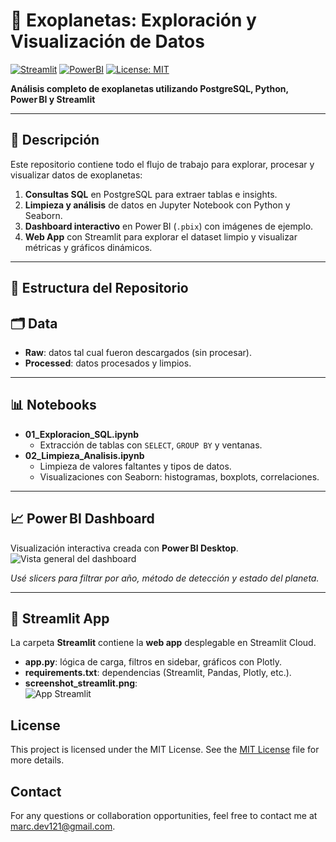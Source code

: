 # 🌌 Exoplanetas: Exploración y Visualización de Datos

[![Streamlit](https://img.shields.io/badge/Streamlit-FF4B4B?style=for-the-badge&logo=Streamlit&logoColor=white)](https://exoplanets.streamlit.app)
[![PowerBI](https://img.shields.io/badge/PowerBI-F2C811?style=for-the-badge&logo=powerbi&logoColor=black)](https://learn.microsoft.com/power-bi/)
[![License: MIT](https://img.shields.io/badge/License-MIT-yellow.svg)](https://opensource.org/licenses/MIT)

**Análisis completo de exoplanetas utilizando PostgreSQL, Python, Power BI y Streamlit**  

---

## 📖 Descripción

Este repositorio contiene todo el flujo de trabajo para explorar, procesar y visualizar datos de exoplanetas:

1. **Consultas SQL** en PostgreSQL para extraer tablas e insights.  
2. **Limpieza y análisis** de datos en Jupyter Notebook con Python y Seaborn.  
3. **Dashboard interactivo** en Power BI (`.pbix`) con imágenes de ejemplo.  
4. **Web App** con Streamlit para explorar el dataset limpio y visualizar métricas y gráficos dinámicos.

---

## 📁 Estructura del Repositorio

## 🗂 Data

- **Raw**: datos tal cual fueron descargados (sin procesar).  
- **Processed**: datos procesados y limpios.

---

## 📊 Notebooks

- **01_Exploracion_SQL.ipynb**  
  - Extracción de tablas con `SELECT`, `GROUP BY` y ventanas.  
- **02_Limpieza_Analisis.ipynb**  
  - Limpieza de valores faltantes y tipos de datos.  
  - Visualizaciones con Seaborn: histogramas, boxplots, correlaciones.

---

## 📈 Power BI Dashboard

Visualización interactiva creada con **Power BI Desktop**.  
![Vista general del dashboard](Power%20BI/dashboard_overview.png)   

*Usé slicers para filtrar por año, método de detección y estado del planeta.*

---

## 🚀 Streamlit App

La carpeta **Streamlit** contiene la **web app** desplegable en Streamlit Cloud.  
- **app.py**: lógica de carga, filtros en sidebar, gráficos con Plotly.  
- **requirements.txt**: dependencias (Streamlit, Pandas, Plotly, etc.).  
- **screenshot_streamlit.png**:  
  ![App Streamlit](Streamlit/screenshot_streamlit.png)

## License
This project is licensed under the MIT License. See the [MIT License](LICENSE.txt) file for more details.

## Contact

For any questions or collaboration opportunities, feel free to contact me at [marc.dev121@gmail.com](mailto:marc.dev121@gmail.com).
